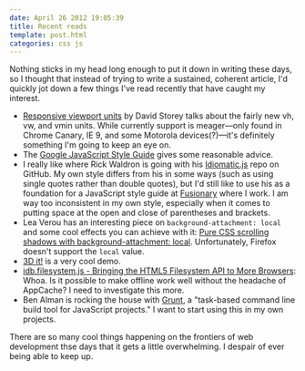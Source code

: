 ```yaml
---
date: April 26 2012 19:05:39
title: Recent reads
template: post.html
categories: css js
---
```


Nothing sticks in my head long enough to put it down in writing these days, so I thought that instead of trying to write a sustained, coherent article, I'd quickly jot down a few things I've read recently that have caught my interest.

* [Responsive viewport units](http://generatedcontent.org/post/21279324555/viewportunits) by David Storey talks about the fairly new vh, vw, and vmin units. While currently support is meager—only found in Chrome Canary, IE 9, and some Motorola devices(?)—it's definitely something I'm going to keep an eye on.
* The [Google JavaScript Style Guide](http://google-styleguide.googlecode.com/svn/trunk/javascriptguide.xml) gives some reasonable advice.
* I really like where Rick Waldron is going with his [Idiomatic.js](https://github.com/rwldrn/idiomatic.js) repo on GitHub. My own style differs from his in some ways (such as using single quotes rather than double quotes), but I'd still like to use his as a foundation for a JavaScript style guide at [Fusionary](http://www.fusionary.com/) where I work. I am way too inconsistent in my own style, especially when it comes to putting space at the open and close of parentheses and brackets.
* Lea Verou has an interesting piece on `background-attachment: local` and some cool effects you can achieve with it: [Pure CSS scrolling shadows with background-attachment: local](http://lea.verou.me/2012/04/background-attachment-local/). Unfortunately, Firefox doesn't support the `local` value.
* [3D it!](http://www.edankwan.com/lab/3dit) is a very cool demo.
* [idb.filesystem.js - Bringing the HTML5 Filesystem API to More Browsers](http://ericbidelman.tumblr.com/post/21649963613/idb-filesystem-js-bringing-the-html5-filesystem-api): Whoa. Is it possible to make offline work well without the headache of AppCache? I need to investigate this more.
* Ben Alman is rocking the house with [Grunt](https://github.com/cowboy/grunt), a "task-based command line build tool for JavaScript projects." I want to start using this in my own projects.

There are so many cool things happening on the frontiers of web development thse days that it gets a little overwhelming. I despair of ever being able to keep up.
